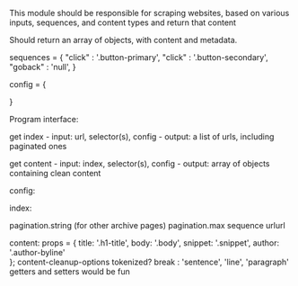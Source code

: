 This module should be responsible for scraping websites, based on various inputs, sequences, and content types and return that content

Should return an array of objects, with content and metadata. 

sequences = {
	"click" : '.button-primary',
	"click" : '.button-secondary',
	"goback" : 'null', 
}

config = {
	
} 

Program interface: 

get index - input: url, selector(s), config - output: a list of urls, including paginated ones

get content - input: index, selector(s), config - output: array of objects containing clean content

config: 

index: 

pagination.string (for other archive pages)
pagination.max
sequence
urlurl

content: 
props = {
	title: '.h1-title',
	body: '.body',
	snippet: '.snippet',
	author: '.author-byline'	
};
content-cleanup-options
tokenized?
break : 'sentence', 'line', 'paragraph'
getters and setters would be fun